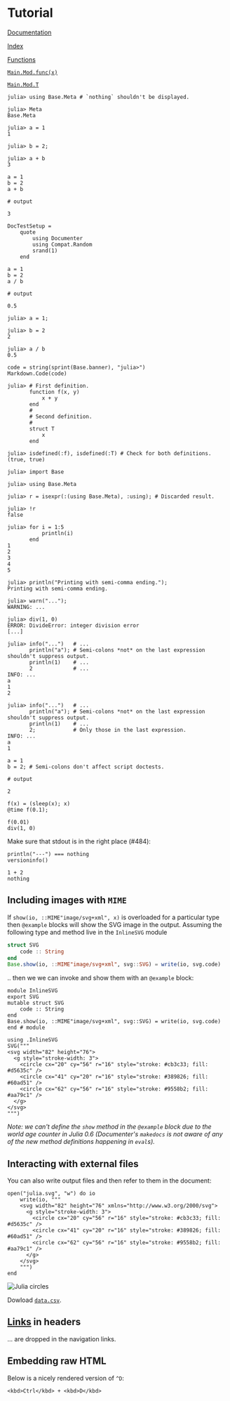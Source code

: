 # Tutorial

[Documentation](@ref)

[Index](@ref)

[Functions](@ref)

[`Main.Mod.func(x)`](@ref)

[`Main.Mod.T`](@ref)

```jldoctest
julia> using Base.Meta # `nothing` shouldn't be displayed.

julia> Meta
Base.Meta

julia> a = 1
1

julia> b = 2;

julia> a + b
3
```

```jldoctest
a = 1
b = 2
a + b

# output

3
```

```@meta
DocTestSetup =
    quote
        using Documenter
        using Compat.Random
        srand(1)
    end
```

```jldoctest
a = 1
b = 2
a / b

# output

0.5
```

```jldoctest
julia> a = 1;

julia> b = 2
2

julia> a / b
0.5
```

```@eval
code = string(sprint(Base.banner), "julia>")
Markdown.Code(code)
```

```jldoctest
julia> # First definition.
       function f(x, y)
           x + y
       end
       #
       # Second definition.
       #
       struct T
           x
       end

julia> isdefined(:f), isdefined(:T) # Check for both definitions.
(true, true)

julia> import Base

julia> using Base.Meta

julia> r = isexpr(:(using Base.Meta), :using); # Discarded result.

julia> !r
false
```

```jldoctest
julia> for i = 1:5
           println(i)
       end
1
2
3
4
5

julia> println("Printing with semi-comma ending.");
Printing with semi-comma ending.

julia> warn("...");
WARNING: ...

julia> div(1, 0)
ERROR: DivideError: integer division error
[...]

julia> info("...")   # ...
       println("a"); # Semi-colons *not* on the last expression shouldn't suppress output.
       println(1)    # ...
       2             # ...
INFO: ...
a
1
2

julia> info("...")   # ...
       println("a"); # Semi-colons *not* on the last expression shouldn't suppress output.
       println(1)    # ...
       2;            # Only those in the last expression.
INFO: ...
a
1

```

```jldoctest
a = 1
b = 2; # Semi-colons don't affect script doctests.

# output

2
```

```@repl 1
f(x) = (sleep(x); x)
@time f(0.1);
```

```@repl 1
f(0.01)
div(1, 0)
```

Make sure that stdout is in the right place (#484):

```@repl 1
println("---") === nothing
versioninfo()
```

```@eval
1 + 2
nothing
```

## Including images with `MIME`

If `show(io, ::MIME"image/svg+xml", x)` is overloaded for a particular type
then `@example` blocks will show the SVG image in the output. Assuming the following type
and method live in the `InlineSVG` module

```julia
struct SVG
    code :: String
end
Base.show(io, ::MIME"image/svg+xml", svg::SVG) = write(io, svg.code)
```

.. then we we can invoke and show them with an `@example` block:

```@setup inlinesvg
module InlineSVG
export SVG
mutable struct SVG
    code :: String
end
Base.show(io, ::MIME"image/svg+xml", svg::SVG) = write(io, svg.code)
end # module
```

```@example inlinesvg
using .InlineSVG
SVG("""
<svg width="82" height="76">
  <g style="stroke-width: 3">
    <circle cx="20" cy="56" r="16" style="stroke: #cb3c33; fill: #d5635c" />
    <circle cx="41" cy="20" r="16" style="stroke: #389826; fill: #60ad51" />
    <circle cx="62" cy="56" r="16" style="stroke: #9558b2; fill: #aa79c1" />
  </g>
</svg>
""")
```

_Note: we can't define the `show` method in the `@example` block due to the world age
counter in Julia 0.6 (Documenter's `makedocs` is not aware of any of the new method
definitions happening in `eval`s)._


## Interacting with external files

You can also write output files and then refer to them in the document:

```@example
open("julia.svg", "w") do io
    write(io, """
    <svg width="82" height="76" xmlns="http://www.w3.org/2000/svg">
      <g style="stroke-width: 3">
        <circle cx="20" cy="56" r="16" style="stroke: #cb3c33; fill: #d5635c" />
        <circle cx="41" cy="20" r="16" style="stroke: #389826; fill: #60ad51" />
        <circle cx="62" cy="56" r="16" style="stroke: #9558b2; fill: #aa79c1" />
      </g>
    </svg>
    """)
end
```

![Julia circles](julia.svg)

Dowload [`data.csv`](data.csv).


## [Links](../index.md) in headers

... are dropped in the navigation links.


## Embedding raw HTML

Below is a nicely rendered version of `^D`:

```@raw html
<kbd>Ctrl</kbd> + <kbd>D</kbd>
```
